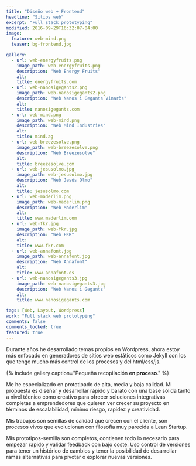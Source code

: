 ```yaml
---
title: "Diseño web + Frontend"
headline: "Sitios web"
excerpt: "Full stack prototyping"
modified: 2016-09-29T16:32:07-04:00
image:
  feature: web-mind.png
  teaser: bg-frontend.jpg

gallery:
  - url: web-energyfruits.png
    image_path: web-energyfruits.png
    description: "Web Energy Fruits"
    alt:
    title: energyfruits.com
  - url: web-nanosigegants2.png
    image_path: web-nanosigegants2.png
    description: "Web Nanos i Gegants Vinaròs"
    alt:
    title: nanosigegants.com
  - url: web-mind.png
    image_path: web-mind.png
    description: "Web Mind Industries"
    alt:
    title: mind.ag
  - url: web-breezesolve.png
    image_path: web-breezesolve.png
    description: "Web Breezesolve"
    alt:
    title: breezesolve.com
  - url: web-jesusolmo.jpg
    image_path: web-jesusolmo.jpg
    description: "Web Jesús Olmo"
    alt:
    title: jesusolmo.com
  - url: web-maderlim.png
    image_path: web-maderlim.png
    description: "Web Maderlim"
    alt:
    title: www.maderlim.com
  - url: web-fkr.jpg
    image_path: web-fkr.jpg
    description: "Web FKR"
    alt:
    title: www.fkr.com
  - url: web-annafont.jpg
    image_path: web-annafont.jpg
    description: "Web Annafont"
    alt:
    title: www.annafont.es
  - url: web-nanosigegants3.jpg
    image_path: web-nanosigegants3.jpg
    description: "Web Nanos i Gegants"
    alt:
    title: www.nanosigegants.com

tags: [Web, Layout, Wordpress]
work: "Full stack web prototyping"
comments: false
comments_locked: true
featured: true
---
```


Durante años he desarrollado temas propios en Wordpress, ahora estoy más enfocado en generadores de sitios web estáticos como Jekyll con los que tengo mucho más control de los procesos y del html/css/js.

{% include gallery caption="Pequeña recopilación **en proceso**." %}

Me he especializado en prototipado de alta, media y baja calidad. Mi propuesta es diseñar y desarrollar rápido y barato con una base sólida tanto a nivel técnico como creativo para ofrecer soluciones integrativas completas a emprendedores que quieren ver crecer su proyecto en términos de escalabilidad, mínimo riesgo, rapidez y creatividad.

Mis trabajos son semillas de calidad que crecen con el cliente, son procesos vivos que evolucionan con filosofía muy parecida a Lean Startup.

Mis prototipos-semilla son completos, contienen todo lo necesario para empezar rapido y validar feedback con bajo coste. Uso control de versiones para tener un histórico de cambios y tener la posibilidad de desarrollar ramas alternativas para pivotar o explorar nuevas versiones.
